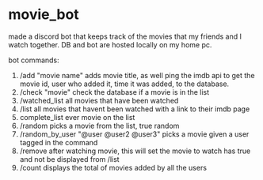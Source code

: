 # movie_bot
made a discord bot that keeps track of the movies that my friends and I watch together. DB and bot are hosted locally on my home pc. 

bot commands:
1) /add "movie name"
  adds movie title, as well ping the imdb api to get the movie id, user who added it, time it was added, to the database.
2) /check "movie"
  check the database if a movie is in the list
3) /watched_list
   all movies that have been watched
4) /list
  all movies that havent been watched with a link to their imdb page
5) complete_list
   ever movie on the list
6) /random
  picks a movie from the list, true random
7) /random_by_user "@user @user2 @user3"
  picks a movie given a user tagged in the command
8) /remove
  after watching movie, this will set the movie to watch has true and not be displayed from /list
9) /count
   displays the total of movies added by all the users